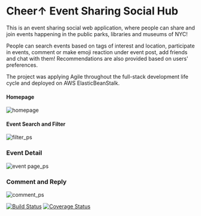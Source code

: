 # Cheer↑ Event Sharing Social Hub  
This is an event sharing social web application, where people can share and join events happening in the public parks, libraries and museums of NYC!  

People can search events based on tags of interest and location, participate in events, comment or make emoji reaction under event post, add friends and chat with them! Recommendations are also provided based on users' preferences.  

The project was applying Agile throughout the full-stack development life cycle and deployed on AWS ElasticBeanStalk.  
#### Homepage
![homepage](https://github.com/user-attachments/assets/35a6354b-06c8-4896-909b-f253dbccd3c3)
#### Event Search and Filter
![filter_ps](https://github.com/user-attachments/assets/eec59fbd-3125-49f6-9070-593bc585f37b)
### Event Detail
![event page_ps](https://github.com/user-attachments/assets/6287ec5f-b3c8-4e37-ac24-f774b5d7b7ff)
### Comment and Reply
![comment_ps](https://github.com/user-attachments/assets/9860515f-389f-44ba-893c-a687837d9991)




[![Build Status](https://app.travis-ci.com/gcivil-nyu-org/Wednesday-Fall2023-Team-3.svg?branch=develop)](https://app.travis-ci.com/gcivil-nyu-org/Wednesday-Fall2023-Team-3)
[![Coverage Status](https://coveralls.io/repos/github/gcivil-nyu-org/Wednesday-Fall2023-Team-3/badge.svg?branch=develop)](https://coveralls.io/github/gcivil-nyu-org/Wednesday-Fall2023-Team-3?branch=develop)
